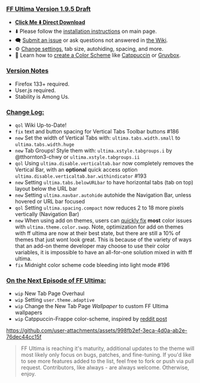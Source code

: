 ### <ins> FF Ultima Version 1.9.5 Draft
- **[Click Me ⬇️ Direct Download](https://github.com/soulhotel/FF-ULTIMA/releases/download/1.9.5/ffultima1.9.5.zip)**
- ⬇️ Please follow the [installation instructions](https://github.com/soulhotel/FF-ULTIMA#installation) on main page.
- 🗨️ [Submit an issue](https://github.com/soulhotel/FF-ULTIMA/issues/new/choose) or ask questions not answered in [the Wiki](https://github.com/soulhotel/FF-ULTIMA/wiki).
- ⚙️ [Change settings](https://github.com/soulhotel/FF-ULTIMA/wiki/Settings), tab size, autohiding, spacing, and more.
- 🎨 Learn how to [create a Color Scheme](https://github.com/soulhotel/FF-ULTIMA/wiki/Create-a-Color-Scheme) like [Catppuccin](https://github.com/soulhotel/FF-ULTIMA/blob/next-release/theme/color-schemes/catppuccin/readme.md) or [Gruvbox](https://github.com/soulhotel/FF-ULTIMA/blob/next-release/theme/color-schemes/gruvbox-light/readme.md).

### <ins> Version Notes
- Firefox 133+ required.
- User.js required.
- Stability is Among Us.

### <ins> Change Log:
- `qol` Wiki Up-to-Date!
- `fix` text and button spacing for Vertical Tabs Toolbar buttons #186
- `new` Set the width of Vertical Tabs with: `ultima.tabs.width.small` to `ultima.tabs.width.huge`
- `new` Tab Groups! Style them with: `ultima.xstyle.tabgroups.i` by @tthornton3-chwy or `ultima.xstyle.tabgroups.ii`
- `qol` Using `ultima.disable.verticaltab.bar` now completely removes the Vertical Bar, with an **optional** quick access option `ultima.disable.verticaltab.bar.withindicator` #193
- `new` Setting `ultima.tabs.belowURLbar` to have horizontal tabs (tab on top) layout below the URL bar
- `new` Setting `ultima.navbar.autohide` autohide the Navigation Bar, unless hovered or URL bar focused
- `qol` Setting `ultima.spacing.compact` now reduces 2 to 18 more pixels vertically (Navigation Bar)
- `new` When using add on themes, users can [quickly fix](https://github.com/soulhotel/FF-ULTIMA/wiki/Using-Add%E2%80%90On-Themes) **most** color issues with `ultima.theme.color.swap`. Note, optimization for add on themes with ff ultima are now at their best state, but there are still a 10% of themes that just wont look great. This is because of the variety of ways that an add-on theme developer may choose to use their color variables, it is impossible to have an all-for-one solution mixed in with ff ultima.
- `fix` Midnight color scheme code bleeding into light mode #196

### <ins> On the Next Episode of FF Ultima:
- `wip` New Tab Page Overhaul
- `wip` Setting `user.theme.adaptive`
- `wip` Change the New Tab Page *Wallpaper* to custom FF Ultima wallpapers
- `wip` Catppuccin-Frappe color-scheme, inspired by [reddit post](https://www.reddit.com/r/FirefoxCSS/comments/1gvrm1e/comment/ly69zbn/?utm_source=share&utm_medium=web3x&utm_name=web3xcss&utm_term=1&utm_content=share_button)



https://github.com/user-attachments/assets/998fb2ef-3eca-4d0a-ab2e-76dec44cc15f



> FF Ultima is reaching it's maturity, additional updates to the theme will most likely only focus on bugs, patches, and fine-tuning. If you'd like to see more features added to the list, feel free to fork or push via pull request. Contributors, like always - are always welcome. Otherwise, enjoy.
